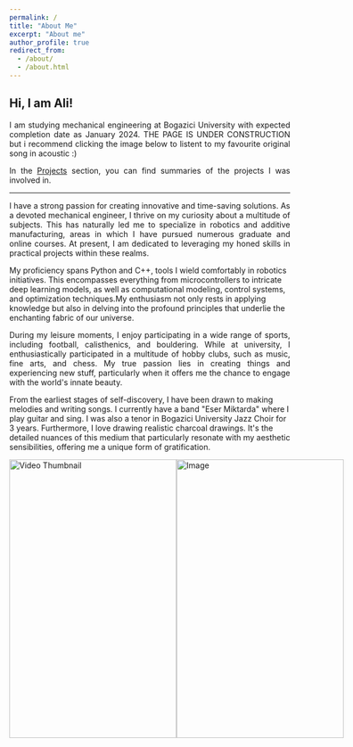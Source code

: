```yaml
---
permalink: /
title: "About Me"
excerpt: "About me"
author_profile: true
redirect_from:
  - /about/
  - /about.html
---
```


Hi, I am Ali!
------

<p align="justify">
I am studying mechanical engineering at Bogazici University with expected completion date as January 2024. THE PAGE IS UNDER CONSTRUCTION but i recommend clicking the image below to listent to my favourite original song in acoustic :)
</p>

<p align="justify">
In the <A HREF="/projects/">Projects</A> section, you can find summaries of the projects I was involved in.
</p>

---

<p align="justify">
I have a strong passion for creating innovative and time-saving solutions. As a devoted mechanical engineer, I thrive on my curiosity about a multitude of subjects. This has naturally led me to specialize in robotics and additive manufacturing, areas in which I have pursued numerous graduate and online courses. At present, I am dedicated to leveraging my honed skills in practical projects within these realms.

My proficiency spans Python and C++, tools I wield comfortably in robotics initiatives. This encompasses everything from microcontrollers to intricate deep learning models, as well as computational modeling, control systems, and optimization techniques.My enthusiasm not only rests in applying knowledge but also in delving into the profound principles that underlie the enchanting fabric of our universe.
</p>

<p align="justify">
During my leisure moments, I enjoy participating in a wide range of sports, including football, calisthenics, and bouldering. While at university, I enthusiastically participated in a multitude of hobby clubs, such as music, fine arts, and chess. My true passion lies in creating things and experiencing new stuff, particularly when it offers me the chance to engage with the world's innate beauty.

From the earliest stages of self-discovery, I have been drawn to making melodies and writing songs. I currently have a band "Eser Miktarda" where I play guitar and sing. I was also a tenor in Bogazici University Jazz Choir for 3 years. Furthermore, I love drawing realistic charcoal drawings. It's the detailed nuances of this medium that particularly resonate with my aesthetic sensibilities, offering me a unique form of gratification.
</p>
<div style="display: flex; align-items: center;">
    <a href="https://www.youtube.com/watch?v=tg1l8wEdUa8&ab_channel=alibaturkarakulluk%C3%A7u" style="flex: 1;">
        <img src="https://img.youtube.com/vi/tg1l8wEdUa8/0.jpg" alt="Video Thumbnail" width="300" height="500">
    </a>
    <div style="flex: 1;">
        <img src="https://github.com/ChazzKemal/ChazzKemal.github.io/assets/71472091/aa4e9677-8fc3-4a5b-98b0-bdaf827b9b24" alt="Image" width="300" height="500">
    </div>
</div>




